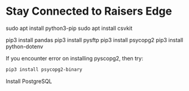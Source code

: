 # Stay Connected to Raisers Edge

sudo apt install python3-pip
sudo apt install csvkit

pip3 install pandas
pip3 install pysftp
pip3 install psycopg2
pip3 install python-dotenv

If you encounter error on installing pyscopg2, then try:

```bash
pip3 install psycopg2-binary
```

Install PostgreSQL